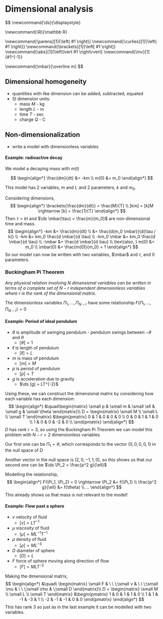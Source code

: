 # Dimensional analysis

$$
\newcommand{\ds}{\displaystyle}

\newcommand{\R}{\mathbb R}

\newcommand{\parens}[1]{\left( #1 \right)}
\newcommand{\curlies}[1]{\left\{ #1 \right\}}
\newcommand{\brackets}[1]{\left[ #1 \right]}
\newcommand{\abs}[1]{\left\lvert #1 \right\rvert}
\newcommand{\inv}[1]{#1^{-1}}

\newcommand{\mbar}{\overline m}
$$

## Dimensional homogeneity

- quantities with like dimension can be added, subtracted, equated
- SI dimension units:
  - mass $M$ - kg
  - length $L$ - m
  - time $T$ - sec
  - charge $Q$ - C

## Non-dimensionalization

- write a model with dimensionless variables

#### Example: radioactive decay

We model a decaying mass with $m(t)$

$$
\begin{align*}
\frac{dm}{dt} &= -km \\
m(0) &= m_0
\end{align*}
$$

This model has 2 variables, $m$ and $t$, and 2 parameters, $k$ and $m_0$.

Considering dimensions,
$$
\begin{align*}
\brackets{\frac{dm}{dt}} = \frac{M}{T} \\
[km] = [k]M \rightarrow [k] = \frac{1}{T}
\end{align*}
$$
Then $\tau = kt$ and $\ds \mbar(\tau) = \frac{m}{m_0}$ are non-dimensional time and mass.
$$
\begin{align*}
-km &= \frac{dm}{dt} \\
&= \frac{d(m_0 \mbar)}{d(\tau / k)} \\
-km &= km_0 \frac{d \mbar}{d \tau} \\
-km_0 \mbar &= km_0 \frac{d \mbar}{d \tau} \\
-\mbar &= \frac{d \mbar}{d \tau} \\
\text{also, } m(0) &= m_0 \\
\mbar(0) &= \frac{m(0)}{m_0} = 1
\end{align*}
$$
So our model can now be written with two variables, $\mbar$ and $\tau$, and 0 parameters.

### Buckingham Pi Theorem

*Any physical relation involving $N$ dimensional variables can be written in terms of a complete set of $N-r$ independent dimensionless variables where $r$ is the rank of the dimensional matrix.*

The dimensionless variables $\Pi_1, ..., \Pi_{N-r}$ have some relationship $F(\Pi_1, ..., \Pi_{N-r}) = 0$

#### Example: Period of ideal pendulum

- $\theta$ is amplitude of swinging pendulum - pendulum swings between $-\theta$ and $\theta$
  - $[\theta] = 1$
- $\ell$ is length of pendulum
  - $[\ell] = L$
- $m$ is mass of pendulum
  - $[m] = M$
- $p$ is period of pendulum
  - $[p] = T$
- $g$ is acceleration due to gravity
  - $\ds [g] = LT^{-2}$

Using these, we can construct the dimensional matrix by considering how each variable has each dimension:
$$
\begin{align*}
&\quad\begin{matrix}
\small p & \small m & \small \ell & \small g & \small \theta
\end{matrix}\\
D = 
\begin{matrix}
\small M \\ \small L \\ \small T
\end{matrix}
&\begin{pmatrix}
0 & 1 & 0 & 0 & 0 \\
0 & 0 & 1 & 1 & 0 \\
1 & 0 & 0 & -2 & 0 \\
\end{pmatrix}
\end{align*}
$$
$D$ has rank $r=3$, so using the Buckingham Pi Theorem we can model this problem with $N-r = 2$ dimensionless variables

Our first one can be $\Pi_1 = \theta$, which corresponds to the vector $(0, 0, 0, 0, 1)$ in the null space of $D$

Another vector in the null space is $(2, 0, -1, 1, 0)$, so this shows us that our second one can be $\ds \Pi_2 = \frac{p^2 g}{\ell}$

Modelling the relationship,
$$
\begin{align*}
F(\Pi_1, \Pi_2) = 0 \rightarrow \Pi_2 &= f(\Pi_1) \\
\frac{p^2 g}{\ell} &= f(\theta) \\
...
\end{align*}
$$
This already shows us that mass is not relevant to the model!

#### Example: Flow past a sphere

- $v$ velocity of fluid
  - $[v] = LT^{-1}$
- $\mu$ viscosity of fluid
  - $[\mu] = ML^{-1}T^{-1}$
- $\rho$ density of fluid
  - $[\rho] = ML^{-3}$
- $D$ diameter of sphere
  - $[D] = L$
- $F$ force of sphere moving along direction of flow
  - $[F] = MLT^{-2}$

Making the dimensional matrix,
$$
\begin{align*}
&\quad\ \begin{matrix}
\small F & \ \ \;\small v & \ \ \;\small \mu & \ \ \;\small \rho & \;\small D
\end{matrix}\\
D = 
\begin{matrix}
\small M \\ \small L \\ \small T
\end{matrix}
&\begin{pmatrix}
1 & 0 & 1 & 1 & 0 \\
1 & 1 & -1 & -3 & 1 \\
-2 & -1 & -1 & 0 & 0
\end{pmatrix}
\end{align*}
$$
This has rank $3$ so just as in the last example it can be modelled with two variables.
